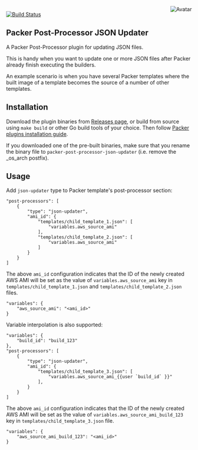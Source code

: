 <img align="right" src="https://raw.github.com/cliffano/packer-post-processor-json-updater/master/avatar.jpg" alt="Avatar"/>

[![Build Status](https://secure.travis-ci.org/cliffano/packer-post-processor-json-updater.png?branch=master)](http://travis-ci.org/cliffano/packer-post-processor-json-updater)

Packer Post-Processor JSON Updater
----------------------------------

A Packer Post-Processor plugin for updating JSON files.

This is handy when you want to update one or more JSON files after Packer already finish executing the builders.

An example scenario is when you have several Packer templates where the built image of a template becomes the source of a number of other templates.

Installation
------------

Download the plugin binaries from [Releases page](https://github.com/cliffano/packer-post-processor-json-updater/releases), or build from source using `make build` or other Go build tools of your choice. Then follow [Packer plugins installation guide](https://www.packer.io/docs/extend/plugins.html).

If you downloaded one of the pre-built binaries, make sure that you rename the binary file to `packer-post-processor-json-updater` (i.e. remove the _os_arch postfix).

Usage
-----

Add `json-updater` type to Packer template's post-processor section:

    "post-processors": [
        {
            "type": "json-updater",
            "ami_id": {
                "templates/child_template_1.json": [
                    "variables.aws_source_ami"
                ],
                "templates/child_template_2.json": [
                    "variables.aws_source_ami"
                ]
            }
        }
    ]

The above `ami_id` configuration indicates that the ID of the newly created AWS AMI will be set as the value of `variables.aws_source_ami` key in `templates/child_template_1.json` and `templates/child_template_2.json` files.

    "variables": {
        "aws_source_ami": "<ami_id>"
    }

Variable interpolation is also supported:

    "variables": {
        "build_id": "build_123"
    },
    "post-processors": [
        {
            "type": "json-updater",
            "ami_id": {
                "templates/child_template_3.json": [
                    "variables.aws_source_ami_{{user `build_id` }}"
                ],
            }
        }
    ]

The above `ami_id` configuration indicates that the ID of the newly created AWS AMI will be set as the value of `variables.aws_source_ami_build_123` key in `templates/child_template_3.json` file.

    "variables": {
        "aws_source_ami_build_123": "<ami_id>"
    }
